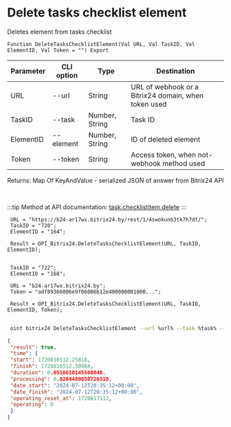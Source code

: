 ﻿---
sidebar_position: 3
---

# Delete tasks checklist element
 Deletes element from tasks checklist



`Function DeleteTasksChecklistElement(Val URL, Val TaskID, Val ElementID, Val Token = "") Export`

 | Parameter | CLI option | Type | Destination |
 |-|-|-|-|
 | URL | --url | String | URL of webhook or a Bitrix24 domain, when token used |
 | TaskID | --task | Number, String | Task ID |
 | ElementID | --element | Number, String | ID of deleted element |
 | Token | --token | String | Access token, when not-webhook method used |

 
 Returns: Map Of KeyAndValue - serialized JSON of answer from Bitrix24 API

<br/>

:::tip
Method at API documentation: [task.checklistitem.delete](https://dev.1c-bitrix.ru/rest_help/tasks/task/checklistitem/delete.php)
:::
<br/>


```bsl title="Code example"
 URL = "https://b24-ar17wx.bitrix24.by/rest/1/4swokunb3tk7h7dt/";
 TaskID = "720";
 ElementID = "164";
 
 Result = OPI_Bitrix24.DeleteTasksChecklistElement(URL, TaskID, ElementID);
 
 
 TaskID = "722";
 ElementID = "168";
 
 URL = "b24-ar17wx.bitrix24.by";
 Token = "adf89366006e9f06006b12e400000001000...";
 
 Result = OPI_Bitrix24.DeleteTasksChecklistElement(URL, TaskID, ElementID, Token);
```
	


```sh title="CLI command example"
 
 oint bitrix24 DeleteTasksChecklistElement --url %url% --task %task% --element %element% --token %token%

```

```json title="Result"
{
 "result": true,
 "time": {
 "start": 1720816512.25818,
 "finish": 1720816512.30984,
 "duration": 0.0516610145568848,
 "processing": 0.0264489650726318,
 "date_start": "2024-07-12T20:35:12+00:00",
 "date_finish": "2024-07-12T20:35:12+00:00",
 "operating_reset_at": 1720817112,
 "operating": 0
 }
}
```
